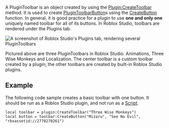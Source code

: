 A PluginToolbar is an object created by using the [Plugin:CreateToolbar](https://create.roblox.com/docs/reference/engine/classes/Plugin#CreateToolbar)
method. It is used to create [PluginToolbarButton](https://create.roblox.com/docs/reference/engine/classes/PluginToolbarButton)s using the
[CreateButton](https://create.roblox.com/docs/reference/engine/classes/PluginToolbar#CreateButton) function. In general, it is good
practice for a plugin to use **one and only one** uniquely named toolbar for
all of its buttons. In Roblox Studio, toolbars are rendered under the Plugins
tab.

![A screenshot of Roblox Studio's Plugins tab, rendering several PluginToolbars][1]

Pictured above are three PluginToolbars in Roblox Studio: Animations, Three
Wise Monkeys and Localization. The center toolbar is a custom toolbar created
by a plugin; the other toolbars are created by built-in Roblox Studio plugins.

## Example

The following code sample creates a basic toolbar with one button. It should
be run as a Roblox Studio plugin, and not run as a [Script](https://create.roblox.com/docs/reference/engine/classes/Script).

```
local toolbar = plugin:CreateToolbar("Three Wise Monkeys")
local button = toolbar:CreateButton("Mizaru", "See No Evil", "rbxassetid://2778270261")
```

[1]: https://prod.docsiteassets.roblox.com/assets/blt8a9224a9e7eef525/PluginToolbar-light.png